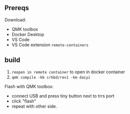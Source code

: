 ## Prereqs

Download:

-   QMK toolbox
-   Docker Desktop
-   VS Code
-   VS Code extension `remote-containers`

## build

1. `reopen in remote container` to open in docker container
2. `qmk compile -kb crkbd/rev1 -km daiyi`

Flash with QMK toolbox:

-   connect USB and press tiny button next to trrs port
-   click "flash"
-   repeat with other side.
